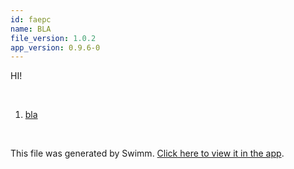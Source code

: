 ```yaml
---
id: faepc
name: BLA
file_version: 1.0.2
app_version: 0.9.6-0
---
```


<!-- Intro - Do not remove this comment -->
HI!

<br/>

<!-- Steps - Do not remove this comment -->
1. [bla](bla.233bj.sw.md)


<br/>

This file was generated by Swimm. [Click here to view it in the app](http://localhost:5000/repos/ls4DA2fLasmQuEbT4ipw/playlists/faepc).